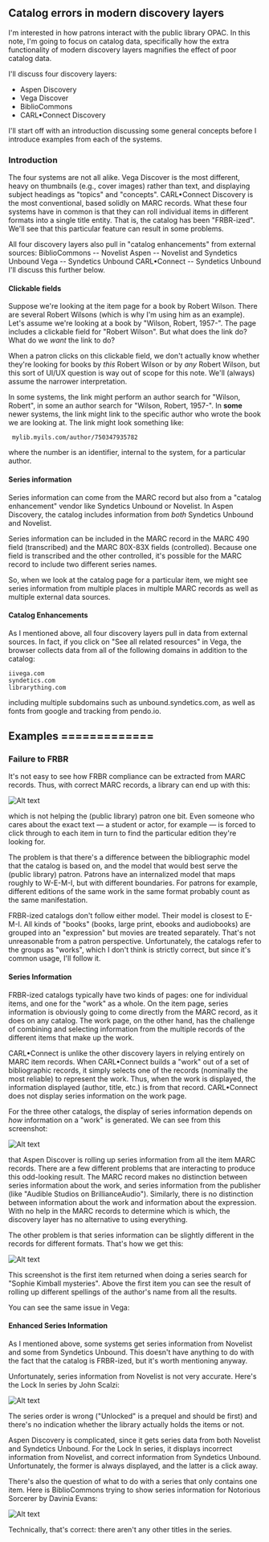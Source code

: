 ## Catalog errors in modern discovery layers

I'm interested in how patrons interact with the public library OPAC.  In this note, I'm going to focus on catalog data, specifically how the extra functionality of modern discovery layers magnifies the effect of poor catalog data. 

I'll discuss four discovery layers:
  - Aspen Discovery
  - Vega Discover
  - BiblioCommons
  - CARL•Connect Discovery

I'll start off with an introduction discussing some general concepts before I introduce examples from each of the systems.

### Introduction

The four systems are not all alike.  Vega Discover is the most different, heavy on thumbnails (e.g., cover images) rather than text, and displaying subject headings as "topics" and "concepts".  CARL•Connect Discovery is the most conventional, based solidly on MARC records.  What these four systems have in common is that they can roll individual items in different formats into a single title entity.  That is, the catalog has been "FRBR-ized".  We'll see that this particular feature can result in some problems.

All four discovery layers also pull in "catalog enhancements" from external sources:
          BiblioCommons -- Novelist
          Aspen -- Novelist and Syndetics Unbound
          Vega -- Syndetics Unbound
          CARL•Connect -- Syndetics Unbound
I'll discuss this further below.

#### Clickable fields

Suppose we're looking at the item page for a book by Robert Wilson.  There are several Robert Wilsons (which is why I'm using him as an example).  Let's assume we're looking at a book by "Wilson, Robert, 1957-".  The page includes a clickable field for "Robert Wilson".  But what does the link do?  What do we *want* the link to do?

When a patron clicks on this clickable field, we don't actually know whether they're looking for books by *this* Robert Wilson or by *any* Robert Wilson, but this sort of UI/UX question is way out of scope for this note.  We'll (always) assume the narrower interpretation.

In some systems, the link might perform an author search for "Wilson, Robert", in some an author search for "Wilson, Robert, 1957-".  In **some** newer systems, the link might link to the specific author who wrote the book we are looking at.  The link might look something like:

     mylib.myils.com/author/750347935782

where the number is an identifier, internal to the system, for a particular author.

#### Series information

Series information can come from the MARC record but also from a "catalog enhancement" vendor like Syndetics Unbound or Novelist.  In Aspen Discovery, the catalog includes information from *both* Syndetics Unbound and Novelist.

Series information can be included in the MARC record in the MARC 490 field (transcribed) and the MARC 80X-83X fields (controlled).  Because one field is transcribed and the other controlled, it's possible for the MARC record to include two different series names.

So, when we look at the catalog page for a particular item, we might see series information from multiple places in multiple MARC records as well as multiple external data sources.

#### Catalog Enhancements

As I mentioned above, all four discovery layers pull in data from external sources.  In fact, if you click on "See all related resources" in Vega, the browser collects data from all of the following domains in addition to the catalog:

    iivega.com
    syndetics.com
    librarything.com

including multiple subdomains such as unbound.syndetics.com, as well as fonts from google and tracking from pendo.io.






## Examples =============

### Failure to FRBR

It's not easy to see how FRBR compliance can be extracted from MARC records.  Thus, with correct MARC records, a library can end up with this:

![Alt text](<images/LVCCLD many untamed shrews.png>)

which is not helping the (public library) patron one bit.  Even someone who cares about the exact text — a student or actor, for example — is forced to click through to each item in turn to find the particular edition they're looking for.

The problem is that there's a difference between the bibliographic model that the catalog is based on, and the model that would best serve the (public library) patron.  Patrons have an internalized model that maps roughly to W-E-M-I, but with different boundaries.  For patrons for example, different editions of the same work in the same format probably count as the same manifestation.

FRBR-ized catalogs don't follow either model.  Their model is closest to E-M-I.  All kinds of "books" (books, large print, ebooks and audiobooks) are grouped into an "expression" but movies are treated separately.  That's not unreasonable from a patron perspective.  Unfortunately, the catalogs refer to the groups as "works", which I don't think is strictly correct, but since it's common usage, I'll follow it.

#### Series Information

FRBR-ized catalogs typically have two kinds of pages:  one for individual items, and one for the "work" as a whole.  On the item page, series information is obviously going to come directly from the MARC record, as it does on any catalog.  The work page, on the other hand, has the challenge of combining and selecting information from the multiple records of the different items that make up the work.

CARL•Connect is unlike the other discovery layers in relying entirely on MARC item records.  When CARL•Connect builds a "work" out of a set of bibliographic records, it simply selects one of the records (nominally the most reliable) to represent the work.  Thus, when the work is displayed, the information displayed (author, title, etc.) is from that record.  CARL•Connect does not display series information on the work page.

For the three other catalogs, the display of series information depends on *how* information on a "work" is generated.  We can see from this screenshot:

![Alt text](<images/Montgomery County Series info from multiple formats.png>)


that Aspen Discover is rolling up series information from all the item MARC records.  There are a few different problems that are interacting to produce this odd-looking result.  The MARC record makes no distinction between series information about the work, and series information from the publisher (like "Audible Studios on BrillianceAudio").  Similarly, there is no distinction between information about the work and information about the expression.  With no help in the MARC records to determine which is which, the discovery layer has no alternative to using everything.

The other problem is that series information can be slightly different in the records for different formats.  That's how we get this:

![Alt text](<images/Montgomery County multiple series names on grouped work.png>)

This screenshot is the first item returned when doing a series search for "Sophie Kimball mysteries".  Above the first item you can see the result of rolling up different spellings of the author's name from all the results.

You can see the same issue in Vega:

<Washington County audio series info on book.png>

#### Enhanced Series Information

As I mentioned above, some systems get series information from Novelist and some from Syndetics Unbound.  This doesn't have anything to do with the fact that the catalog is FRBR-ized, but it's worth mentioning anyway.

Unfortunately, series information from Novelist is not very accurate.  Here's the Lock In series by John Scalzi:

![Alt text](<images/Montgomery County unreliable Novelist data + no indication of not held.png>)


The series order is wrong ("Unlocked" is a prequel and should be first) and there's no indication whether the library actually holds the items or not.

Aspen Discovery is complicated, since it gets series data from both Novelist and Syndetics Unbound.  For the Lock In series, it displays incorrect information from Novelist, and correct information from Syndetics Unbound.  Unfortunately, the former is always displayed, and the latter is a click away.

There's also the question of what to do with a series that only contains one item.  Here is BiblioCommons trying to show series information for Notorious Sorcerer by Davinia Evans:

![Alt text](<images/LVCCLD Notorious Sorcerer - series info.png>)

Technically, that's correct:  there aren't any other titles in the series.
